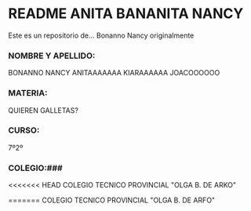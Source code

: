 # README ANITA BANANITA NANCY #
Este es un repositorio de...
Bonanno Nancy originalmente

### NOMBRE Y APELLIDO: ###
BONANNO NANCY
ANITAAAAAAA
KIARAAAAAA
JOACOOOOOO

### MATERIA: ###
QUIEREN GALLETAS?

### CURSO: ###
7º2º

### COLEGIO:###
<<<<<<< HEAD
COLEGIO TECNICO PROVINCIAL "OLGA B. DE ARKO"

=======
COLEGIO TECNICO PROVINCIAL "OLGA B. DE ARFO"
